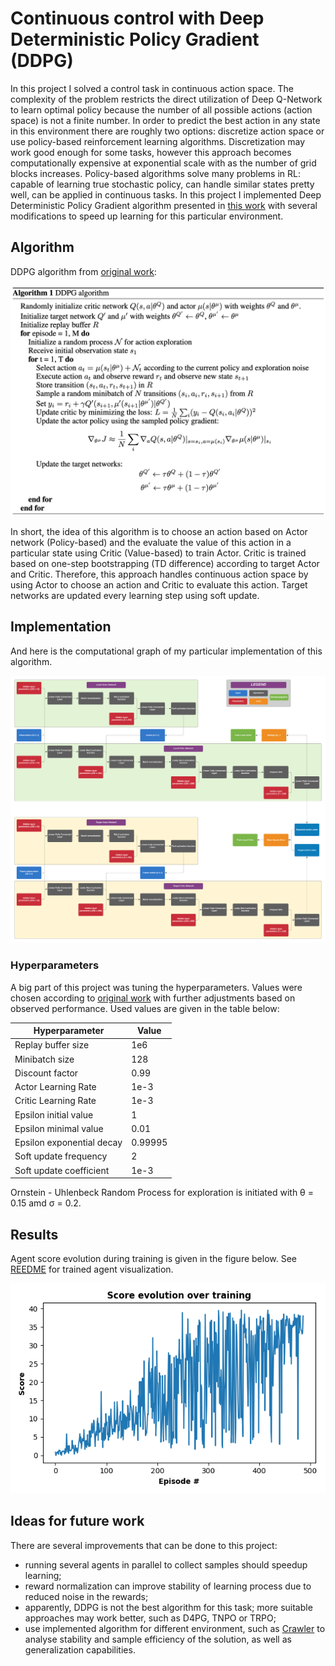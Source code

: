 [//]: # (Image References)

[image1]: figures/graph.png
[image2]: figures/algorithm.png
[image3]: figures/score_ddpg.png

# Continuous control with Deep Deterministic Policy Gradient (DDPG)

In this project I solved a control task in continuous action space. The complexity of the problem restricts the direct utilization of Deep Q-Network to learn optimal policy because the number of all possible actions (action space) is not a finite number. In order to predict the best action in any state in this environment there are roughly two options: discretize action space or use policy-based reinforcement learning algorithms. Discretization may work good enough for some tasks, however this approach becomes computationally expensive at exponential scale with as the number of grid blocks increases. Policy-based algorithms solve many problems in  RL: capable of learning true stochastic policy, can handle similar states pretty well, can be applied in continuous tasks. In this project I implemented Deep Deterministic Policy Gradient algorithm presented in [this work](https://arxiv.org/abs/1509.02971) with several modifications to speed up learning for this particular environment.

## Algorithm

DDPG algorithm from [original work](https://arxiv.org/abs/1509.02971):

![DDPG algorithm][image2]

In short, the idea of this algorithm is to choose an action based on Actor network (Policy-based) and the evaluate the value of this action in a particular state using Critic (Value-based) to train Actor. Critic is trained based on one-step bootstrapping (TD difference) according to target Actor and Critic. Therefore, this approach handles continuous action space by using Actor to choose an action and Critic to evaluate this action. Target networks are updated every learning step using soft update. 

## Implementation

And here is the computational graph of my particular implementation of this algorithm.

![DDPG computational graph][image1]

### Hyperparameters

A big part of this project was tuning the hyperparameters. Values were chosen according to [original work](https://arxiv.org/abs/1509.02971) with further adjustments based on observed performance. Used values are given in the table below:

| Hyperparameter            	| Value   	|
|---------------------------	|---------	|
| Replay buffer size        	| 1e6     	|
| Minibatch size            	| 128     	|
| Discount factor           	| 0.99    	|
| Actor Learning Rate       	| 1e-3    	|
| Critic Learning Rate      	| 1e-3    	|
| Epsilon initial value     	| 1       	|
| Epsilon minimal value     	| 0.01    	|
| Epsilon exponential decay 	| 0.99995 	|
| Soft update frequency     	| 2       	|
| Soft update coefficient   	| 1e-3    	|

Ornstein - Uhlenbeck Random Process for exploration is initiated with &theta; = 0.15 amd &sigma; = 0.2. 

## Results

Agent score evolution during training is given in the figure below. See [REEDME](README.md) for trained agent visualization.

![Score][image3]

## Ideas for future work

There are several improvements that can be done to this project:
- running several agents in parallel to collect samples should speedup learning;
- reward normalization can improve stability of learning process due to reduced noise in the rewards;
- apparently, DDPG is not the best algorithm for this task; more suitable approaches may work better, such as D4PG, TNPO or TRPO;
- use implemented algorithm for different environment, such as [Crawler](https://github.com/Unity-Technologies/ml-agents/blob/master/docs/Learning-Environment-Examples.md#crawler) to analyse stability and sample efficiency of the solution, as well as generalization capabilities.